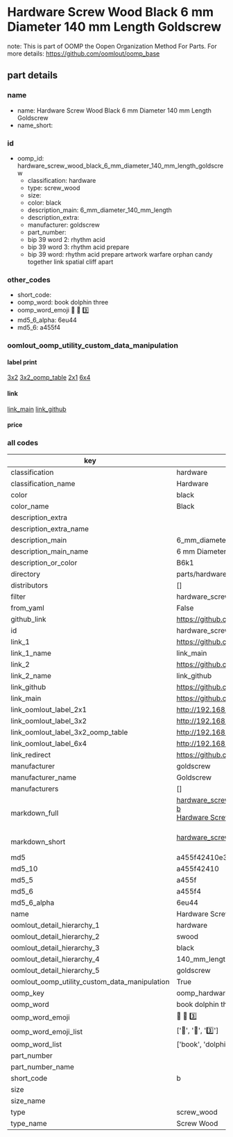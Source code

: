 # Hardware Screw Wood Black 6 mm Diameter 140 mm Length Goldscrew  

note: This is part of OOMP the Oopen Organization Method For Parts. For more details: https://github.com/oomlout/oomp_base

##  part details
  







### name
* name: Hardware Screw Wood Black 6 mm Diameter 140 mm Length Goldscrew
* name_short: 
### id
* oomp_id: hardware_screw_wood_black_6_mm_diameter_140_mm_length_goldscrew
  * classification: hardware
  * type: screw_wood
  * size: 
  * color: black
  * description_main: 6_mm_diameter_140_mm_length
  * description_extra: 
  * manufacturer: goldscrew
  * part_number: 
  * bip 39 word 2: rhythm acid
  * bip 39 word 3: rhythm acid prepare
  * bip 39 word: rhythm acid prepare artwork warfare orphan candy together link spatial cliff apart

### other_codes
* short_code: 
* oomp_word: book dolphin three
* oomp_word_emoji :book: :dolphin: :three:
* md5_6_alpha: 6eu44
* md5_6: a455f4






### oomlout_oomp_utility_custom_data_manipulation
#### label print
[3x2](http://192.168.1.245:1112/?label=oomp%206eu44)
[3x2_oomp_table](http://192.168.1.108:1112/?label=oomp%206eu44)
[2x1](http://192.168.1.242:1112/?label=oomp%206eu44)
[6x4](http://192.168.1.55:1112/?label=oomp%206eu44)    

#### link

[link_main](https://github.com/oomlout/oomlout_oomp_version_1_messy/tree/main/parts/hardware_screw_wood_black_6_mm_diameter_140_mm_length_goldscrew) [link_github](https://github.com/oomlout/oomlout_oomp_version_1_messy/tree/main/parts/hardware_screw_wood_black_6_mm_diameter_140_mm_length_goldscrew)                             

#### price







### all codes 
| key | value |  
| --- | --- |  
| classification | hardware |  
| classification_name | Hardware |  
| color | black |  
| color_name | Black |  
| description_extra |  |  
| description_extra_name |  |  
| description_main | 6_mm_diameter_140_mm_length |  
| description_main_name | 6 mm Diameter 140 mm Length |  
| description_or_color | B6k1 |  
| directory | parts/hardware_screw_wood_black_6_mm_diameter_140_mm_length_goldscrew |  
| distributors | [] |  
| filter | hardware_screw |  
| from_yaml | False |  
| github_link | https://github.com/oomlout/oomlout_oomp_part_src/tree/main/parts/hardware_screw_wood_black_6_mm_diameter_140_mm_length_goldscrew |  
| id | hardware_screw_wood_black_6_mm_diameter_140_mm_length_goldscrew |  
| link_1 | https://github.com/oomlout/oomlout_oomp_version_1_messy/tree/main/parts/hardware_screw_wood_black_6_mm_diameter_140_mm_length_goldscrew |  
| link_1_name | link_main |  
| link_2 | https://github.com/oomlout/oomlout_oomp_version_1_messy/tree/main/parts/hardware_screw_wood_black_6_mm_diameter_140_mm_length_goldscrew |  
| link_2_name | link_github |  
| link_github | https://github.com/oomlout/oomlout_oomp_version_1_messy/tree/main/parts/hardware_screw_wood_black_6_mm_diameter_140_mm_length_goldscrew |  
| link_main | https://github.com/oomlout/oomlout_oomp_version_1_messy/tree/main/parts/hardware_screw_wood_black_6_mm_diameter_140_mm_length_goldscrew |  
| link_oomlout_label_2x1 | http://192.168.1.242:1112/?label=oomp%206eu44 |  
| link_oomlout_label_3x2 | http://192.168.1.245:1112/?label=oomp%206eu44 |  
| link_oomlout_label_3x2_oomp_table | http://192.168.1.108:1112/?label=oomp%206eu44 |  
| link_oomlout_label_6x4 | http://192.168.1.55:1112/?label=oomp%206eu44 |  
| link_redirect | https://github.com/oomlout/oomlout_oomp_version_1_messy/tree/main/parts/hardware_screw_wood_black_6_mm_diameter_140_mm_length_goldscrew |  
| manufacturer | goldscrew |  
| manufacturer_name | Goldscrew |  
| manufacturers | [] |  
| markdown_full | [hardware_screw_wood_black_6_mm_diameter_140_mm_length_goldscrew](none)<br>[b](none)<br>[Hardware Screw Wood Black 6 Mm Diameter 140 Mm Length Goldscrew](none)<br><br> |  
| markdown_short | [hardware_screw_wood_black_6_mm_diameter_140_mm_length_goldscrew](none)<br><br> |  
| md5 | a455f42410e3a42a737b80d353c07dc6 |  
| md5_10 | a455f42410 |  
| md5_5 | a455f |  
| md5_6 | a455f4 |  
| md5_6_alpha | 6eu44 |  
| name | Hardware Screw Wood Black 6 mm Diameter 140 mm Length Goldscrew |  
| oomlout_detail_hierarchy_1 | hardware |  
| oomlout_detail_hierarchy_2 | swood |  
| oomlout_detail_hierarchy_3 | black |  
| oomlout_detail_hierarchy_4 | 140_mm_length |  
| oomlout_detail_hierarchy_5 | goldscrew |  
| oomlout_oomp_utility_custom_data_manipulation | True |  
| oomp_key | oomp_hardware_screw_wood_black_6_mm_diameter_140_mm_length_goldscrew |  
| oomp_word | book dolphin three |  
| oomp_word_emoji | :book: :dolphin: :three: |  
| oomp_word_emoji_list | [':book:', ':dolphin:', ':three:'] |  
| oomp_word_list | ['book', 'dolphin', 'three'] |  
| part_number |  |  
| part_number_name |  |  
| short_code | b |  
| size |  |  
| size_name |  |  
| type | screw_wood |  
| type_name | Screw Wood |  
